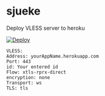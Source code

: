 # sjueke
Deploy VLESS server to heroku

[![Deploy](https://www.herokucdn.com/deploy/button.png)](https://dashboard.heroku.com/new?template=https://github.com/DanyTPG/heroku-nxcje/SDFWR6)


```
VLESS:
Address: yourAppName.herokuapp.com
Port: 443
id: Your entered id
Flow: xtls-rprx-direct
encryption: none
Transport: ws
TLS: tls
